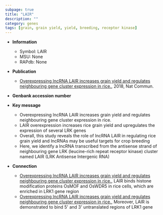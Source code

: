 ```yaml
---
subpage: true
title: "LAIR"
description: ""
category: genes
tags: [grain, grain yield, yield, breeding, receptor kinase]
---
```


* **Information**  
    + Symbol: LAIR  
    + MSU: None  
    + RAPdb: None  

* **Publication**  
    + [Overexpressing lncRNA LAIR increases grain yield and regulates neighbouring gene cluster expression in rice.](http://www.ncbi.nlm.nih.gov/pubmed?term=Overexpressing+lncRNA+LAIR+increases+grain+yield+and+regulates+neighbouring+gene+cluster+expression+in+rice.%5BTitle%5D), 2018, Nat Commun.

* **Genbank accession number**  

* **Key message**  
    + Overexpressing lncRNA LAIR increases grain yield and regulates neighbouring gene cluster expression in rice.
    + LAIR overexpression increases rice grain yield and upregulates the expression of several LRK genes
    + Overall, this study reveals the role of lncRNA LAIR in regulating rice grain yield and lncRNAs may be useful targets for crop breeding
    + Here, we identify a lncRNA transcribed from the antisense strand of neighbouring gene LRK (leucine-rich repeat receptor kinase) cluster named LAIR (LRK Antisense Intergenic RNA)

* **Connection**  
    + [Overexpressing lncRNA LAIR increases grain yield and regulates neighbouring gene cluster expression in rice.](http://www.ncbi.nlm.nih.gov/pubmed?term=Overexpressing+lncRNA+LAIR+increases+grain+yield+and+regulates+neighbouring+gene+cluster+expression+in+rice.%5BTitle%5D),  LAIR binds histone modification proteins OsMOF and OsWDR5 in rice cells, which are enriched in LRK1 gene region
    + [Overexpressing lncRNA LAIR increases grain yield and regulates neighbouring gene cluster expression in rice.](http://www.ncbi.nlm.nih.gov/pubmed?term=Overexpressing+lncRNA+LAIR+increases+grain+yield+and+regulates+neighbouring+gene+cluster+expression+in+rice.%5BTitle%5D),  Moreover, LAIR is demonstrated to bind 5' and 3' untranslated regions of LRK1 gene



